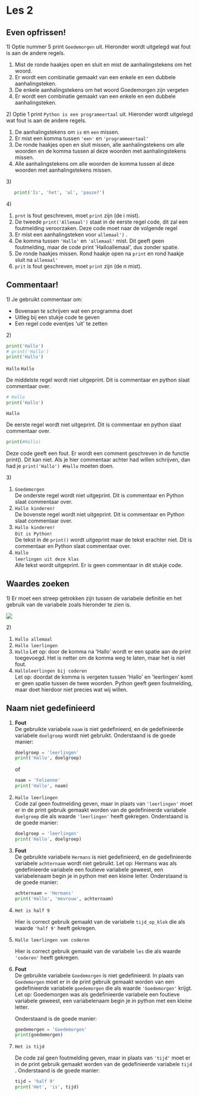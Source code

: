 # Les 2

## Even opfrissen!

1\) Optie nummer 5 print `Goedemorgen` uit. Hieronder wordt uitgelegd wat fout is aan de andere regels.

1. Mist de ronde haakjes open en sluit en mist de aanhalingstekens om het woord.
2. Er wordt een combinatie gemaakt van een enkele en een dubbele aanhalingsteken.&#x20;
3. De enkele aanhalingstekens om het woord Goedemorgen zijn vergeten
4. Er wordt een combinatie gemaakt van een enkele en een dubbele aanhalingsteken.&#x20;

2\) Optie 1 print `Python is een programeertaal` uit. Hieronder wordt uitgelegd wat fout is aan de andere regels.

1. De aanhalingstekens om `is` en `een` missen.&#x20;
2. Er mist een komma tussen `'een'` en `'programmeertaal'`
3. De ronde haakjes open en sluit missen, alle aanhalingstekens om alle woorden en de komma tussen al deze woorden met aanhalingstekens missen.
4. Alle aanhalingstekens om alle woorden de komma tussen al deze woorden met aanhalingstekens missen.

3\)

```python
   print('Is', 'het', 'al', 'pauze?')
```

4\)

1. `prnt` is fout geschreven, moet `print` zijn (de i mist).
2. De tweede `print('Allemaal')` staat in de eerste regel code, dit zal een foutmelding veroorzaken. Deze code moet naar de volgende regel
3. Er mist een aanhalingsteken voor `allemaal')` .
4. De komma tussen `'Hallo'` en `'allemaal'` mist. Dit geeft geen foutmelding, maar de code print 'Halloallemaal', dus zonder spatie.
5. De ronde haakjes missen. Rond haakje open na `print` en rond haakje sluit na `allemaal'`
6. `prit` is fout geschreven, moet `print` zijn (de n mist).

## Commentaar!

1\) Je gebruikt commentaar om:

* Bovenaan te schrijven wat een programma doet
* Uitleg bij een stukje code te geven&#x20;
* Een regel code eventjes 'uit' te zetten

2\)

```python
print('Hallo')                            
# print('Hallo')                        
print('Hallo')
```

`Hallo` `Hallo`

De middelste regel wordt niet uitgeprint. Dit is commentaar en python slaat commentaar over.

```python
# Hallo
print('Hallo')
```

`Hallo`

De eerste regel wordt niet uitgeprint. Dit is commentaar en python slaat commentaar over.

```python
print(#Hallo)
```

Deze code geeft een fout. Er wordt een comment geschreven in de functie print(). Dit kan niet. Als je hier commentaar achter had willen schrijven, dan had je `print('Hallo') #Hallo` moeten doen.

3\)

1. `Goedemorgen`\
   De onderste regel wordt niet uitgeprint. Dit is commentaar en Python slaat commentaar over.
2. `Hallo kinderen!`\
   De bovenste regel wordt niet uitgeprint. Dit is commentaar en Python slaat commentaar over.
3. `Hallo kinderen!`\
   `Dit is Python!`\
   De tekst in de `print()` wordt uitgeprint maar de tekst erachter niet. Dit is commentaar en Python slaat commentaar over.
4. `Hallo`\
   `leerlingen uit deze klas`\
   Alle tekst wordt uitgeprint. Er is geen commentaar in dit stukje code.

## Waardes zoeken

1\) Er moet een streep getrokken zijn tussen de variabele definitie en het gebruik van de variabele zoals hieronder te zien is.

![](../../.gitbook/assets/les2a\_waardeszoeken.png)

2\)

1. `Hallo allemaal`
2. `Hallo leerlingen`
3. `Hallo` Let op: door de komma na 'Hallo' wordt er een spatie aan de print toegevoegd. Het is netter om de komma weg te laten, maar het is niet fout.
4. `Halloleerlingen bij coderen`\
   Let op: doordat de komma is vergeten tussen 'Hallo' en 'leerlingen' komt er geen spatie tussen de twee woorden. Python geeft geen foutmelding, maar doet hierdoor niet precies wat wij willen.

## Naam niet gedefinieerd

1.  **Fout**\
    De gebruikte variabele `naam` is niet gedefinieerd, en de gedefinieerde variabele `doelgroep` wordt niet gebruikt. Onderstaand is de goede manier:

    ```python
    doelgroep = 'leerlingen'
    print('Hallo', doelgroep)
    ```

    of

    ```python
    naam = 'Felienne'
    print('Hallo', naam)
    ```
2.  `Hallo leerlingen`\
    Code zal geen foutmelding geven, maar in plaats van `'leerlingen'` moet er in de print gebruik gemaakt worden van de gedefinieerde variabele `doelgroep` die als waarde `'leerlingen'` heeft gekregen. Onderstaand is de goede manier:

    ```python
    doelgroep = 'leerlingen'
    print('Hallo', doelgroep)
    ```
3.  **Fout**\
    De gebruikte variabele `Hermans` is niet gedefinieerd, en de gedefinieerde variabele `achternaam` wordt niet gebruikt. Let op: Hermans was als gedefinieerde variabele een foutieve variabele geweest, een variabelenaam begin je in python met een kleine letter. Onderstaand is de goede manier:

    ```python
    achternaam = 'Hermans'
    print('Hallo', 'mevrouw', achternaam)
    ```
4.  `Het is half 9`

    Hier is correct gebruik gemaakt van de variabele `tijd_op_klok` die als waarde `'half 9'` heeft gekregen.
5.  `Hallo leerlingen van coderen`

    Hier is correct gebruik gemaakt van de variabele `les` die als waarde `'coderen'` heeft gekregen.
6.  **Fout**\
    De gebruikte variabele `Goedemorgen` is niet gedefinieerd. In plaats van `Goedemorgen` moet er in de print gebruik gemaakt worden van een gedefinieerde variabele `goedemorgen` die als waarde `'Goedemorgen'` krijgt. Let op: Goedemorgen was als gedefinieerde variabele een foutieve variabele geweest, een variabelenaam begin je in python met een kleine letter.

    Onderstaand is de goede manier:

    ```python
    goedemorgen = 'Goedemorgen'
    print(goedemorgen)
    ```
7.  `Het is tijd`

    De code zal geen foutmelding geven, maar in plaats van `'tijd'` moet er in de print gebruik gemaakt worden van de gedefinieerde variabele `tijd` . Onderstaand is de goede manier:

    ```python
    tijd = 'half 9'
    print('Het', 'is', tijd)
    ```
